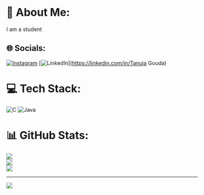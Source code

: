 # 💫 About Me:
I am a student


## 🌐 Socials:
[![Instagram](https://img.shields.io/badge/Instagram-%23E4405F.svg?logo=Instagram&logoColor=white)](https://instagram.com/_tanu_gouda_) [![LinkedIn](https://img.shields.io/badge/LinkedIn-%230077B5.svg?logo=linkedin&logoColor=white)](https://linkedin.com/in/Tanuja Gouda) 

# 💻 Tech Stack:
![C](https://img.shields.io/badge/c-%2300599C.svg?style=flat-square&logo=c&logoColor=white) ![Java](https://img.shields.io/badge/java-%23ED8B00.svg?style=flat-square&logo=openjdk&logoColor=white)
# 📊 GitHub Stats:
![](https://github-readme-stats.vercel.app/api?username=Tanuja-Gouda&theme=github_dark&hide_border=false&include_all_commits=true&count_private=true)<br/>
![](https://github-readme-streak-stats.herokuapp.com/?user=Tanuja-Gouda&theme=github_dark&hide_border=false)<br/>
![](https://github-readme-stats.vercel.app/api/top-langs/?username=Tanuja-Gouda&theme=github_dark&hide_border=false&include_all_commits=true&count_private=true&layout=compact)

---
[![](https://visitcount.itsvg.in/api?id=Tanuja-Gouda&icon=0&color=0)](https://visitcount.itsvg.in)

<!-- Proudly created with GPRM ( https://gprm.itsvg.in ) -->
